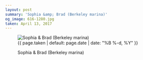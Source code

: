 ```yaml
---
layout: post
summary: 'Sophia &amp; Brad (Berkeley marina)'
og_image: 616-1280.jpg
taken: April 13, 2017
---
```


<figure class="post" data-src="{{ site.assets_url }}/{{ page.og_image }}" data-sub-html='#caption-{{ page.id | remove_first: "/" }}'>
<img alt="Sophia &amp; Brad (Berkeley marina)" sizes="(min-width: 700px) 50vw, calc(100vw - 2rem)" src="{{ site.assets_url }}/616-640.jpg" srcset="{{ site.assets_url }}/616-320.jpg 320w, {{ site.assets_url }}/616-640.jpg 640w, {{ site.assets_url }}/616-960.jpg 960w, {{ site.assets_url }}/616-1280.jpg 1280w"/>
<figcaption id='caption-{{ page.id | remove_first: "/" }}'>
<time>{{ page.taken | default: page.date | date: "%B %-d, %Y" }}</time>
<p>Sophia &amp; Brad (Berkeley marina)</p>
</figcaption>
</figure>
